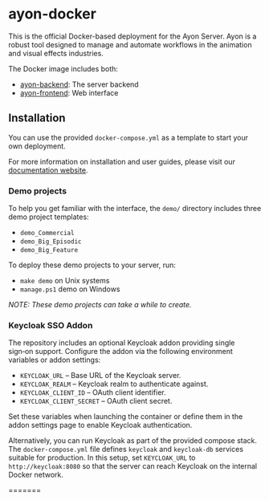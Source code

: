ayon-docker
===========

This is the official Docker-based deployment for the Ayon Server. 
Ayon is a robust tool designed to manage and automate workflows in the animation and visual effects industries.

The Docker image includes both:

- [ayon-backend](https://github.com/ynput/ayon-backend): The server backend
- [ayon-frontend](https://github.com/ynput/ayon-frontend): Web interface


Installation
------------

You can use the provided `docker-compose.yml` as a template to start your own deployment.

For more information on installation and user guides, 
please visit our [documentation website](https://ayon.ynput.io/docs/system_introduction).

### Demo projects

To help you get familiar with the interface, the `demo/` directory includes three demo project templates:

- `demo_Commercial`
- `demo_Big_Episodic`
- `demo_Big_Feature`

To deploy these demo projects to your server, run:

- `make demo` on Unix systems
- `manage.ps1` demo on Windows

*NOTE: These demo projects can take a while to create.*

### Keycloak SSO Addon

The repository includes an optional Keycloak addon providing single sign‑on support.
Configure the addon via the following environment variables or addon settings:

- `KEYCLOAK_URL` – Base URL of the Keycloak server.
- `KEYCLOAK_REALM` – Keycloak realm to authenticate against.
- `KEYCLOAK_CLIENT_ID` – OAuth client identifier.
- `KEYCLOAK_CLIENT_SECRET` – OAuth client secret.

Set these variables when launching the container or define them in the addon settings page to enable Keycloak authentication.



Alternatively, you can run Keycloak as part of the provided compose stack. The
`docker-compose.yml` file defines `keycloak` and `keycloak-db` services suitable
for production. In this setup, set `KEYCLOAK_URL` to `http://keycloak:8080` so
that the server can reach Keycloak on the internal Docker network.

=======
